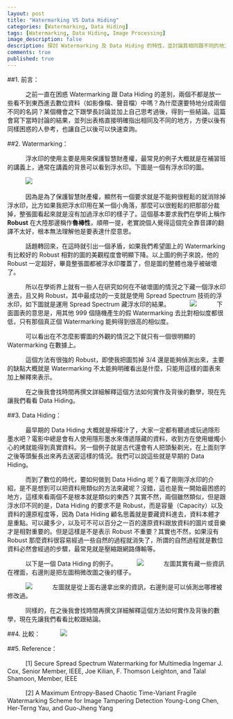 ```yaml
---
layout: post
title: "Watermarking VS Data Hiding"
categories: [Watermarking, Data Hiding]
tags: [Watermarking, Data Hiding, Image Processing]
image_description: false
description: 探討 Watermarking 及 Data Hiding 的特性，並討論其相同跟不同的地方。
comments: true
published: true
---
```

##1. 前言：

　　　之前一直在困惑 Watermarking 跟 Data Hiding 的差別，兩個不都是放一些看不到東西進去數位資料（如影像檔、聲音檔）中嗎？為什麼還要特地分成兩個不同的名詞？某個機會之下跟學長討論並加上自己思考過後，得到一些結論。這篇會寫下當時討論的結果，並列出表格直接明確指出相同及不同的地方，方便以後有同樣困惑的人參考，也讓自己以後可以快速查詢。

##2. Watermarking：

　　　浮水印的使用主要是用來保護智慧財產權，最常見的例子大概就是在補習班的講義上，通常在講義的背景可以看到浮水印。下圖是一個有浮水印的圖。

　　　<img src="{{ site.baseurl }}/image/2015-8-16/0.jpg">

　　　因為是為了保護智慧財產權，顯然有一個要求就是不能夠很輕鬆的就消除掉浮水印，比方如果我把浮水印用在某一個小角落，那麼可以很輕鬆的把那部分裁掉，整張圖看起來就是沒有加過浮水印的樣子了。這個基本要求我們在學術上稱作 **Robust** 在大陸那邊稱作**魯棒性**，順帶一提，老實說個人覺得這個完全靠音譯的翻譯不太好，根本無法理解他是要表達什麼意思。

　　　話題轉回來，在這時就引出一個矛盾，如果我們希望圖上的 Watermarking 有比較好的 Robust 相對的圖的美觀程度會明顯下降。以上圖的例子來說，他的 Robust 一定超好，畢竟整張圖都被浮水印覆蓋了，但是圖的整體也幾乎被破壞了。

　　　所以在學術界上就有一些人在研究如何在不破壞圖的情況之下藏一個浮水印進去，且又夠 Robust，其中最成功的一支就是使用 Spread Spectrum 技術的浮水印，如下圖就是運用 Spread Spectrum 藏浮水印的結果。
　　　<img src="{{ site.baseurl }}/image/2015-8-16/1.png">
　　　下面圖表的意思是，用其他 999 個隨機產生的假 Watermarking 去比對相似度都很低，只有那個真正個 Watermarking 能夠得到很高的相似度。

　　　可以看出在不怎麼影響圖的外觀的情況之下就只有一個很明顯的 Watermarking 在數據上。

　　　這個方法有很強的 Robust，即使我把圖剪掉 3/4 還是能夠偵測出來，主要的缺點大概就是 Watermarking 不太能夠明確看出是什麼，只能用這樣的圖表來加上解釋來表示。

　　　在之後我會找時間再撰文詳細解釋這個方法如何實作及背後的數學，現在先讓我們看看 Data Hiding。

##3. Data Hiding：

　　　最早期的 Data Hiding 大概就是檸檬汁了，大家一定都有聽過或玩過隱形墨水吧？電影中總是會有人使用隱形墨水來傳遞隱藏的資料，收到方在使用蠟燭小心的烤就能得到真實資料。另一個例子就是古代還會有人把頭髮剃光，在上面刻字之後等頭髮長出來再去送密這樣的情況。我們可以說這些就是早期的 Data Hiding。

　　　而到了數位的時代，要如何做到 Data Hiding 呢？看了剛剛浮水印的介紹，是不是想到可以把資料用類似的方法來藏呢？沒錯，這也是我一開始最困惑的地方，這樣來看兩個不是根本就是類似的東西？其實不然，兩個雖然類似，但是跟浮水印不同的是，Data Hiding 的要求不是 Robust，而是容量（Capacity）以及資料的還原程度等，因為 Data Hiding 顧名思義就是要藏資料進去，資料本體才是重點。可以藏多少，以及可不可以百分之一百的還原資料跟放資料的圖片或音樂才是相對重要的。但是這樣是不是表示 Robust 不重要？其實也不然，如果沒有 Robust 那麼資料很容易經過一些自然的過程就消失了，所謂的自然過程就是數位資料必然會經過的步驟，最常見就是壓縮跟網路傳輸等。

　　　以下是一個 Data Hiding 的例子。
　　　<img src="{{ site.baseurl }}/image/2015-8-16/2.png">
　　　左圖其實有藏一些資訊在裡面，右邊則是把左圖稍微改圖之後的樣子。

　　　<img src="{{ site.baseurl }}/image/2015-8-16/3.png">
　　　左圖就是從上面右邊拿出來的資訊，右邊則是可以偵測出哪裡被修改過。

　　　同樣的，在之後我會找時間再撰文詳細解釋這個方法如何實作及背後的數學，現在先讓我們看看比較跟結論。

##4. 比較：
　　　<img src="{{ site.baseurl }}/image/2015-8-16/4.png">

##5. Reference：

　　　[1] Secure Spread Spectrum Watermarking for Multimedia
Ingemar J. Cox, Senior Member, IEEE, Joe Kilian, F. Thomson Leighton, and Talal Shamoon, Member, IEEE

　　　[2] A Maximum Entropy-Based Chaotic Time-Variant Fragile Watermarking Scheme for Image Tampering Detection
Young-Long Chen, Her-Terng Yau, and Guo-Jheng Yang
